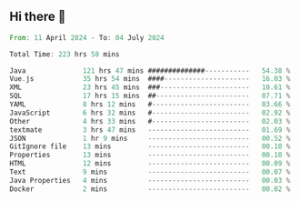 ## Hi there 👋
<!--START_SECTION:waka-->

```rust
From: 11 April 2024 - To: 04 July 2024

Total Time: 223 hrs 58 mins

Java              121 hrs 47 mins ##############-----------   54.38 %
Vue.js            35 hrs 54 mins  ####---------------------   16.03 %
XML               23 hrs 45 mins  ###----------------------   10.61 %
SQL               17 hrs 15 mins  ##-----------------------   07.71 %
YAML              8 hrs 12 mins   #------------------------   03.66 %
JavaScript        6 hrs 32 mins   #------------------------   02.92 %
Other             4 hrs 33 mins   #------------------------   02.03 %
textmate          3 hrs 47 mins   -------------------------   01.69 %
JSON              1 hr 9 mins     -------------------------   00.52 %
GitIgnore file    13 mins         -------------------------   00.10 %
Properties        13 mins         -------------------------   00.10 %
HTML              12 mins         -------------------------   00.09 %
Text              9 mins          -------------------------   00.07 %
Java Properties   4 mins          -------------------------   00.03 %
Docker            2 mins          -------------------------   00.02 %
```

<!--END_SECTION:waka-->
<!--
**lianggeshanhetao/lianggeshanhetao** is a ✨ _special_ ✨ repository because its `README.md` (this file) appears on your GitHub profile.

Here are some ideas to get you started:

- 🔭 I’m currently working on ...
- 🌱 I’m currently learning ...
- 👯 I’m looking to collaborate on ...
- 🤔 I’m looking for help with ...
- 💬 Ask me about ...
- 📫 How to reach me: ...
- 😄 Pronouns: ...
- ⚡ Fun fact: ...
-->
